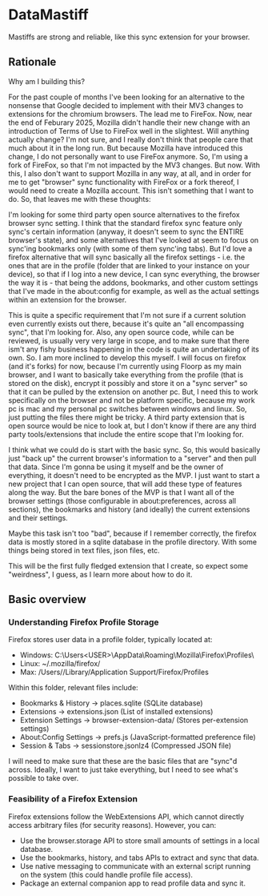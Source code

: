 # DataMastiff

Mastiffs are strong and reliable, like this sync extension for your browser.

## Rationale

Why am I building this?

For the past couple of months I've been looking for an alternative to the nonsense that Google decided to implement with their MV3 changes to extensions for the chromium browsers. The lead me to FireFox. Now, near the end of Feburary 2025, Mozilla didn't handle their new change with an introduction of Terms of Use to FireFox well in the slightest. Will anything actually change? I'm not sure, and I really don't think that people care that much about it in the long run. But because Mozilla have introduced this change, I do not personally want to use FireFox anymore. So, I'm using a fork of FireFox, so that I'm not impacted by the MV3 changes. But now. With this, I also don't want to support Mozilla in any way, at all, and in order for me to get "browser" sync functionality with FireFox or a fork thereof, I would need to create a Mozilla account. This isn't something that I want to do. So, that leaves me with these thoughts:

I'm looking for some third party open source alternatives to the firefox browser sync setting. I think that the standard firefox sync feature only sync's certain information (anyway, it doesn't seem to sync the ENTIRE browser's state), and some alternatives that I've looked at seem to focus on sync'ing bookmarks only (with some of them sync'ing tabs). But I'd love a firefox alternative that will sync basically all the firefox settings - i.e. the ones that are in the profile (folder that are linked to your instance on your device), so that if I log into a new device, I can sync everything, the browser the way it is - that being the addons, bookmarks, and other custom settings that I've made in the about:config for example, as well as the actual settings within an extension for the browser.

This is quite a specific requirement that I'm not sure if a current solution even currently exists out there, because it's quite an "all encompassing sync", that I'm looking for. Also, any open source code, while can be reviewed, is usually very very large in scope, and to make sure that there ism't any fishy business happening in the code is quite an undertaking of its own. So. I am more inclined to develop this myself. I will focus on firefox (and it's forks) for now, because I'm currently using Floorp as my main browser, and I want to basically take everything from the profile (that is stored on the disk), encrypt it possibly and store it on a "sync server" so that it can be pulled by the extension on another pc. But, I need this to work specifically on the browser and not be platform specific, because my work pc is mac and my personal pc switches between windows and linux. So, just putting the files there might be tricky.
A third party extension that is open source would be nice to look at, but I don't know if there are any third party tools/extensions that include the entire scope that I'm looking for.

I think what we could do is start with the basic sync. So, this would basically just "back up" the current browser's information to a "server" and then pull that data. Since I'm gonna be using it myself and be the owner of everything, it doesn't need to be encrypted as the MVP. I just want to start a new project that I can open source, that will add these type of features along the way. But the bare bones of the MVP is that I want all of the browser settings (those configurable in about:preferences, across all sections), the bookmarks and history (and ideally) the current extensions and their settings.

Maybe this task isn't too "bad", because if I remember correctly, the firefox data is mostly stored in a sqlite database in the profile directory. With some things being stored in text files, json files, etc.

This will be the first fully fledged extension that I create, so expect some "weirdness", I guess, as I learn more about how to do it.

## Basic overview

### Understanding Firefox Profile Storage

Firefox stores user data in a profile folder, typically located at:

- Windows: C:\Users\<USER>\AppData\Roaming\Mozilla\Firefox\Profiles\
- Linux: ~/.mozilla/firefox/
- Max: /Users/<USER>/Library/Application Support/Firefox/Profiles

Within this folder, relevant files include:

- Bookmarks & History → places.sqlite (SQLite database)
- Extensions → extensions.json (List of installed extensions)
- Extension Settings → browser-extension-data/ (Stores per-extension settings)
- About:Config Settings → prefs.js (JavaScript-formatted preference file)
- Session & Tabs → sessionstore.jsonlz4 (Compressed JSON file)

I will need to make sure that these are the basic files that are "sync"d across. Ideally, I want to just take everything, but I need to see what's possible to take over.

### Feasibility of a Firefox Extension

Firefox extensions follow the WebExtensions API, which cannot directly access arbitrary files (for security reasons). However, you can:

- Use the browser.storage API to store small amounts of settings in a local database.
- Use the bookmarks, history, and tabs APIs to extract and sync that data.
- Use native messaging to communicate with an external script running on the system (this could handle profile file access).
- Package an external companion app to read profile data and sync it.
